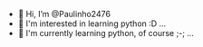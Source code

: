 - 👋 Hi, I’m @Paulinho2476
- 👀 I'm interested in learning python :D ...
- 🌱 I'm currently learning python, of course ;-; ...

